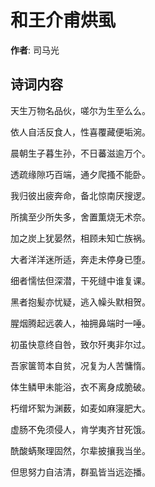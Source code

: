 # 和王介甫烘虱

**作者**: 司马光

## 诗词内容

天生万物名品伙，嗟尔为生至么么。

依人自活反食人，性喜覆藏便垢涴。

晨朝生子暮生孙，不日蕃滋逾万个。

透疏缘隙巧百端，通夕爬搔不能卧。

我归彼出疲奔命，备北惊南厌搜逻。

所擒至少所失多，舍置薫烧无术奈。

加之炭上犹晏然，相顾未知亡族祸。

大者洋洋迷所适，奔走未停身已堕。

细者懦怯但深潜，干死缝中谁复课。

黑者抱髪亦忧疑，逃入幧头默相贺。

腥烟腾起远袭人，袖拥鼻端时一唾。

初虽快意终自咎，致尔歼夷非尔过。

吾家箧笥本自贫，况复为人苦慵惰。

体生鳞甲未能浴，衣不离身成脆破。

朽缯坏絮为渊薮，如麦如麻寖肥大。

虚肠不免须侵人，肯学夷齐甘死饿。

酰酸蜹聚理固然，尔辈披攘我当坐。

但思努力自洁清，群虱皆当远迩播。

